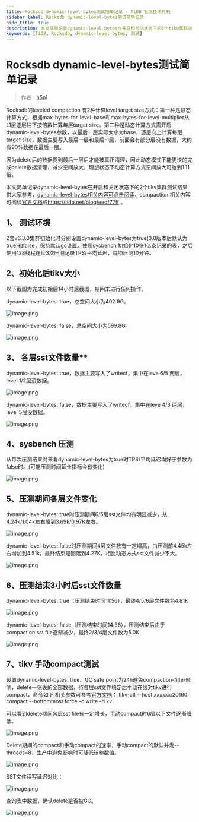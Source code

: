 ```yaml
---
title: Rocksdb dynamic-level-bytes测试简单记录 - TiDB 社区技术月刊
sidebar_label: Rocksdb dynamic-level-bytes测试简单记录
hide_title: true
description: 本文简单记录dynamic-level-bytes在开启和关闭状态下的2个tikv集群测试结果供大家参考
keywords: [TiDB, Rocksdb, dynamic-level-bytes, 测试]
---
```


# Rocksdb dynamic-level-bytes测试简单记录

>  作者：[h5n1](https://tidb.net/u/h5n1/answer)

Rocksdb的leveled compaction 有2种计算level target size方式：第一种是静态计算方式，根据max-bytes-for-level-base和max-bytes-for-level-multiplier从L1层逐层往下按倍数计算每层target size。第二种是动态计算方式需开启dynamic-level-bytes参数，以最后一层实际大小为base，逐层向上计算每层target size，数据主要写入最后一层和最后-1层，前面会有部分层没有数据，大约有90%数据在最后一层。

因为delete后的数据要到最后一层后才能被真正清理，因此动态模式下能更快的完成delete数据清理，减少空间放大，理想状态下动态计算方式空间放大可达到1.11倍。

本文简单记录dynamic-level-bytes在开启和关闭状态下的2个tikv集群测试结果供大家参考，[dynamic-level-bytes相关内容可点击阅读](https://github.com/facebook/rocksdb/blob/v3.11/include/rocksdb/options.h#L366-L423)，compaction 相关内容可阅读[官方文档](https://github.com/facebook/rocksdb/wiki/Compaction)或<https://tidb.net/blog/eedf77ff> 。

## 1、 测试环境

2套v6.3.0集群初始化时分别设置dynamic-level-bytes为true(3.0版本后默认为true)和false，保持默认gc设置。使用sysbench 初始化10张1亿条记录的表，之后使用128线程连续3次压测记录TPS/平均延迟，每项压测10分钟。

## 2、初始化后tikv大小

以下截图为完成初始后14小时后截图，期间未进行任何操作。

dynamic-level-bytes: true，总空间大小为402.9G。

![image.png](https://tidb-blog.oss-cn-beijing.aliyuncs.com/media/image-1665999785225.png)

dynamic-level-bytes: false，总空间大小为599.8G。

![image.png](https://tidb-blog.oss-cn-beijing.aliyuncs.com/media/image-1665999793465.png)

## 3、 各层sst文件数量**

dynamic-level-bytes: true，数据主要写入了writecf，集中在leve 6/5 两层，level 1/2层没数据。

![image.png](https://tidb-blog.oss-cn-beijing.aliyuncs.com/media/image-1665999801790.png)

dynamic-level-bytes: false，数据主要写入了writecf，集中在leve 4/3 两层，level 5层没数据。

![image.png](https://tidb-blog.oss-cn-beijing.aliyuncs.com/media/image-1665999821863.png)

## 4、sysbench 压测

从每次压测结果对来看dynamic-level-bytes为true时TPS/平均延迟均好于参数为false时。(可能压测时间延长指标会有变化)

![image.png](https://tidb-blog.oss-cn-beijing.aliyuncs.com/media/image-1665999831591.png)

## 5、压测期间各层文件变化

dynamic-level-bytes: true时压测期间6/5层sst文件均有明显减少，从4.24k/1.04k左右降到3.69k/0.97K左右。

![image.png](https://tidb-blog.oss-cn-beijing.aliyuncs.com/media/image-1665999840141.png)

dynamic-level-bytes: false时压测期间4层文件数有一定增高，由压测前4.45k左右增加到4.51k，最终结束是回落到4.27K，相比动态方式sst文件减少不大。

 ![image.png](https://tidb-blog.oss-cn-beijing.aliyuncs.com/media/image-1665999847539.png)

## 6、压测结束3小时后sst文件数量

dynamic-level-bytes: true（压测结束时间11:56），最终4/5/6层文件数为4.81K

![image.png](https://tidb-blog.oss-cn-beijing.aliyuncs.com/media/image-1665999860731.png)

dynamic-level-bytes: false（压测结束时间14:36），压测结束后由于compaction sst file逐渐减少，最终2/3/4层文件数为5.0K

![image.png](https://tidb-blog.oss-cn-beijing.aliyuncs.com/media/image-1665999868888.png)

## 7、tikv 手动compact测试

设置dynamic-level-bytes: true、GC safe point为24h避免compaction-filter影响，delete一张表的全部数据，待各层sst文件稳定后手动在线对tikv进行compact，命令如下,相关参数可参考[官方文档](https://docs.pingcap.com/zh/tidb/v6.3/tikv-control#%E6%89%8B%E5%8A%A8-compact-%E5%8D%95%E4%B8%AA-tikv-%E7%9A%84%E6%95%B0%E6%8D%AE)： tikv-ctl --host xxxxxx:20160 compact --bottommost force -c write -d kv

可以看到delete期间各层sst file有一定增长，手动compact时6层以下文件逐渐降低。

![image.png](https://tidb-blog.oss-cn-beijing.aliyuncs.com/media/image-1666153800194.png)

Delete期间的compact和手动compact的速率，手动compact的默认并发--threads=8，生产中避免影响时可降低该参数值。

![image.png](https://tidb-blog.oss-cn-beijing.aliyuncs.com/media/image-1666153918553.png)

SST文件读写延迟对比：

![image.png](https://tidb-blog.oss-cn-beijing.aliyuncs.com/media/image-1666154559309.png)

查询表中数据，确认delete是否被GC。

![image.png](https://tidb-blog.oss-cn-beijing.aliyuncs.com/media/image-1666154328190.png)